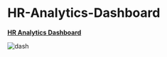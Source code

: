 # HR-Analytics-Dashboard

**[HR Analytics Dashboard](https://public.tableau.com/app/profile/derricktogodui/viz/HRANALYTICSDASHBOARD_16970522842490/HRANALYTICSDASHBOARD)**

![dash](https://user-images.githubusercontent.com/62857660/136834696-39ee5b7e-71ca-43f7-b7f9-a5d4c2fd53d6.PNG)
